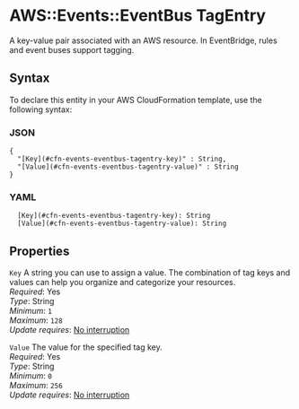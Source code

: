 # AWS::Events::EventBus TagEntry<a name="aws-properties-events-eventbus-tagentry"></a>

A key\-value pair associated with an AWS resource\. In EventBridge, rules and event buses support tagging\.

## Syntax<a name="aws-properties-events-eventbus-tagentry-syntax"></a>

To declare this entity in your AWS CloudFormation template, use the following syntax:

### JSON<a name="aws-properties-events-eventbus-tagentry-syntax.json"></a>

```
{
  "[Key](#cfn-events-eventbus-tagentry-key)" : String,
  "[Value](#cfn-events-eventbus-tagentry-value)" : String
}
```

### YAML<a name="aws-properties-events-eventbus-tagentry-syntax.yaml"></a>

```
  [Key](#cfn-events-eventbus-tagentry-key): String
  [Value](#cfn-events-eventbus-tagentry-value): String
```

## Properties<a name="aws-properties-events-eventbus-tagentry-properties"></a>

`Key`  <a name="cfn-events-eventbus-tagentry-key"></a>
A string you can use to assign a value\. The combination of tag keys and values can help you organize and categorize your resources\.  
*Required*: Yes  
*Type*: String  
*Minimum*: `1`  
*Maximum*: `128`  
*Update requires*: [No interruption](https://docs.aws.amazon.com/AWSCloudFormation/latest/UserGuide/using-cfn-updating-stacks-update-behaviors.html#update-no-interrupt)

`Value`  <a name="cfn-events-eventbus-tagentry-value"></a>
The value for the specified tag key\.  
*Required*: Yes  
*Type*: String  
*Minimum*: `0`  
*Maximum*: `256`  
*Update requires*: [No interruption](https://docs.aws.amazon.com/AWSCloudFormation/latest/UserGuide/using-cfn-updating-stacks-update-behaviors.html#update-no-interrupt)